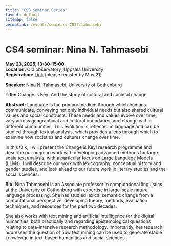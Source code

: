 ```yaml
---
title: "CSS Seminar Series"
layout: default
sitemap: false
permalink: /events/seminars-2025/tahmasebi
---
```


# CS4 seminar: Nina N. Tahmasebi

**May 23, 2025, 13:30-15:00**  
**Location:** Old observatory, Uppsala University  
**Registration:** [Link](https://doit.medfarm.uu.se/bin/kurt3/kurt/8886707) (please register by May 21)

**Speaker:** Nina N. Tahmasebi, University of Gothenburg

**Title:** Change is Key! And the study of cultural and societal change

**Abstract:** Language is the primary medium through which humans communicate, conveying not only individual needs but also shared cultural values and social constructs. These needs and values evolve over time, vary across geographical and cultural boundaries, and change within different communities. This evolution is reflected in language and can be studied through textual analysis, which provides a lens through which to examine how societies and cultures change over time.

In this talk, I will present the Change is Key! research programme and describe our ongoing work with developing  advanced methods for large-scale text analysis,  with a particular focus on Large Language Models (LLMs). I will describe our work with lexicography, conceptual history and gender studies, and look ahead to our future work in literary studies and the social sciences.

**Bio:** Nina Tahmasebi is an Associate professor in computational linguistics at the University of Gothenburg with expertise in large-scale natural language processing. She has studied lexical semantic change from a computational perspective, developing theory, methods, evaluation techniques, and resources for the past two decades.

She also works with text mining and artificial intelligence for the digital humanities, both practically and regarding epistemological questions relating to data-intensive research methodology. Importantly, her research addresses the question of how text mining can be used to generate stable knowledge in text-based humanities and social sciences.
